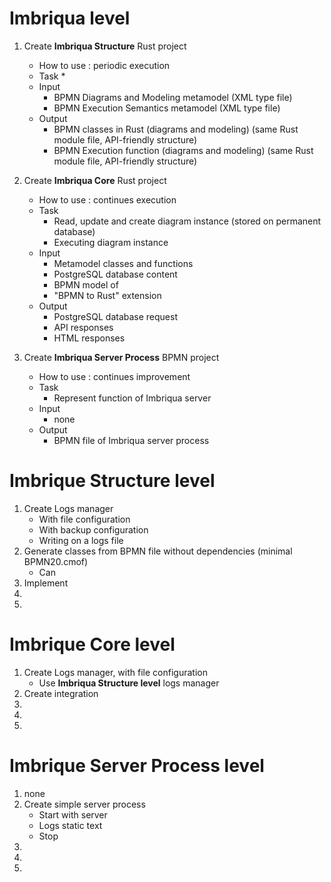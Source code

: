 # Imbriqua level

1. Create __Imbriqua Structure__ Rust project
    * How to use : periodic execution
    * Task
        * 
    * Input
        * BPMN Diagrams and Modeling metamodel (XML type file)
        * BPMN Execution Semantics metamodel (XML type file)
    * Output
        * BPMN classes in Rust (diagrams and modeling) (same Rust module file, API-friendly structure)
        * BPMN Execution function (diagrams and modeling) (same Rust module file, API-friendly structure)

2.  Create __Imbriqua Core__ Rust project
    * How to use : continues execution
    * Task
        * Read, update and create diagram instance (stored on permanent database)
        * Executing diagram instance
    * Input
        * Metamodel classes and functions
        * PostgreSQL database content
        * BPMN model of 
        * "BPMN to Rust" extension
    * Output
        * PostgreSQL database request
        * API responses
        * HTML responses

3. Create __Imbriqua Server Process__ BPMN project
    * How to use : continues improvement
    * Task
        * Represent function of Imbriqua server
    * Input 
        * none
    * Output
        * BPMN file of Imbriqua server process

# Imbrique Structure level

1. Create Logs manager
    * With file configuration
    * With backup configuration
    * Writing on a logs file
2. Generate classes from BPMN file without dependencies (minimal BPMN20.cmof)
    * Can 
3. Implement
4. 
5. 


# Imbrique Core level

1. Create Logs manager, with file configuration
    * Use __Imbriqua Structure level__ logs manager
2. Create integration
3. 
4. 
5. 


# Imbrique Server Process level

1. none
2. Create simple server process
    * Start with server
    * Logs static text
    * Stop
3. 
4. 
5.  